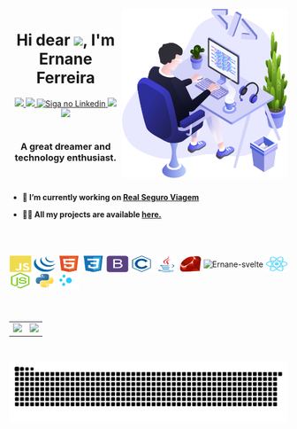 <!-- ![Profile Views](http://estruyf-github.azurewebsites.net/api/VisitorHit?user=ernanej&repo=ernanej&countColorcountColor) -->

<img align="right" src="./images/user.png" width="300"/>

<h1 align="center">Hi dear <img src="https://raw.githubusercontent.com/kaueMarques/kaueMarques/master/hi.gif" width="30px">, I'm Ernane Ferreira</h1></h1>

<div align="center">
  <a href="https://www.instagram.com/ernane.jx/" alt="Instagram">
    <img src="https://img.shields.io/badge/-Instagram-AA0174?style=flat-square&labelColor=AA0174&logo=instagram&logoColor=white&link=https://www.instagram.com/ernane.jx/"/>
  </a>
  
  <a href="https://gitlab.com/ernane.ferreira.100" alt="Gitlab">
    <img src="https://img.shields.io/badge/Gitlab-D2691E?style=flat-square&labelColor=B9288&logo=gitlab&logoColor=D2691E&link=https://gitlab.com/ernane.ferreira.100"/>
  </a>
 
  <a href="https://www.linkedin.com/in/ernane/">
    <img alt="Siga no Linkedin" src="https://img.shields.io/badge/-LinkedIn-blue?style=flat-square&logo=Linkedin&logoColor=white&link=https://www.linkedin.com/in/ernane/">
  </a>
  
  <a href="mailto: ernane.junior25@gmail.com" alt="Email">
    <img src="https://img.shields.io/badge/Email-EA4335?style=flat-square&labelColor=EA4335&logo=gmail&logoColor=fff"/>
  </a>

  <a href="https://codepen.io/ernanej" alt="Codepen">
    <img src="https://img.shields.io/badge/Codepen-1E1F26?style=flat-square&labelColor=1E1F26&logo=codepen&logoColor=fff&link=https://codepen.io/ernanej"/>
  </a>
</div>

<br>
<h3 align="center"> 
	A great dreamer and technology enthusiast.
</h3>
&nbsp;
<h4> 

  - 🔭 I’m currently working on [Real Seguro Viagem](https://www.seguroviagem.srv.br/)

  - 👨‍💻 All my projects are available [here.](https://github.com/ErnaneJ?tab=repositories)

</h4>
<br>
&nbsp;
<p align="left">
  <!-- javascript -->
  <img align="center" title="JavaScript" alt="Ernane-Js" height="30" width="40" src="https://raw.githubusercontent.com/devicons/devicon/master/icons/javascript/javascript-plain.svg">
   <!-- jquery -->
  <img align="center" title="jQuery" alt="Ernane-Jquery" height="30" width="40" src="https://raw.githubusercontent.com/devicons/devicon/2809b567852a4648062a2d3e7c1c531367458c0b/icons/jquery/jquery-plain.svg">  
  <!-- html5 -->
  <img align="center" title="HTML5" alt="Ernane-HTML" height="30" width="40" src="https://raw.githubusercontent.com/devicons/devicon/master/icons/html5/html5-original.svg">
  <!-- css3 -->
  <img align="center" title="CSS3" alt="Ernane-CSS" height="30" width="40" src="https://raw.githubusercontent.com/devicons/devicon/master/icons/css3/css3-original.svg">
  <!-- bootstrap -->
  <img align="center" title="Bootstrap" alt="Ernane-Bootstrap" height="30" width="40" src="https://raw.githubusercontent.com/devicons/devicon/2809b567852a4648062a2d3e7c1c531367458c0b/icons/bootstrap/bootstrap-plain.svg">
  <!-- c++ -->
  <img align="center" title="C++" alt="Ernane-C++" height="30" width="40" src="https://raw.githubusercontent.com/devicons/devicon/2809b567852a4648062a2d3e7c1c531367458c0b/icons/c/c-line.svg">
  <!-- java -->
  <img align="center" title="Java" alt="Ernane-JAVA" height="30" width="40" src="https://raw.githubusercontent.com/devicons/devicon/2809b567852a4648062a2d3e7c1c531367458c0b/icons/java/java-original.svg">
    <!-- ruby -->
  <img align="center" alt="Ernane-ruby" title="Ruby" height="30" width="40" src="https://raw.githubusercontent.com/devicons/devicon/master/icons/ruby/ruby-original.svg">
  <!-- svelte -->
 <img align="center" alt="Ernane-svelte" title="Svelte" height="34" width="40" src="https://i.ibb.co/Hhn2nW1/images-removebg-preview.png">
  <!-- React -->
  <img align="center" alt="Ernane-react" title="react" height="30" width="40" src="https://raw.githubusercontent.com/devicons/devicon/master/icons/react/react-original.svg">
 <!-- nodejs -->
  <img align="center" alt="Ernane-nodejs" title="NodeJS" height="30" width="40" src="https://raw.githubusercontent.com/devicons/devicon/master/icons/nodejs/nodejs-original.svg">
  <!-- Python -->
<img align="center" alt="Ernane-python" title="python" height="30" width="40" src="https://raw.githubusercontent.com/devicons/devicon/master/icons/python/python-original.svg">
  <!-- loading... -->
  <img align="center" title="Aprendendo..." alt="Aprendendo..." height="30" width="40" src="images/ernane-loading.gif">
</p>
&nbsp;
<p align="center">
<table align='left'>
  <row>
    <td>
     <!-- Card -->
      <img height="172" src="https://github-readme-stats-eight-theta.vercel.app/api?username=ErnaneJ&show_icons=true&theme=tokyonight&include_all_commits=true&count_private=true"/>
    </td>
    <td>
      <img height="172" src="https://github-readme-stats-eight-theta.vercel.app/api/top-langs/?username=ErnaneJ&layout=compact&langs_count=8&theme=tokyonight"/>
    </td>
  </row>
</table>
</p>
 &nbsp;
<div align="center">
    <!-- Snake -->

![Snake animation](https://github.com/ErnaneJ/ErnaneJ/blob/output/github-contribution-grid-snake.svg)
    
</div>
 
